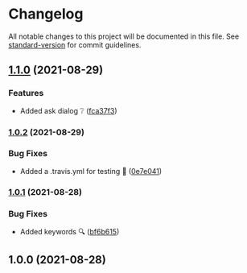 # Changelog

All notable changes to this project will be documented in this file. See [standard-version](https://github.com/conventional-changelog/standard-version) for commit guidelines.

## [1.1.0](https://github.com/JebBarbas/react-native-paper-message-context/compare/v1.0.2...v1.1.0) (2021-08-29)


### Features

* Added ask dialog ❔ ([fca37f3](https://github.com/JebBarbas/react-native-paper-message-context/commit/fca37f386fd3060f444ef85e499eb146dcb24c67))

### [1.0.2](https://github.com/JebBarbas/react-native-paper-message-context/compare/v1.0.1...v1.0.2) (2021-08-29)


### Bug Fixes

* Added a .travis.yml for testing 🔧 ([0e7e041](https://github.com/JebBarbas/react-native-paper-message-context/commit/0e7e04166f65f1c09c4ec1c71ce181fd69129698))

### [1.0.1](https://github.com/JebBarbas/react-native-paper-message-context/compare/v1.0.0...v1.0.1) (2021-08-28)


### Bug Fixes

* Added keywords 🔍 ([bf6b615](https://github.com/JebBarbas/react-native-paper-message-context/commit/bf6b615475995796bb0b265fcdbdb2c468b4d483))

## 1.0.0 (2021-08-28)
